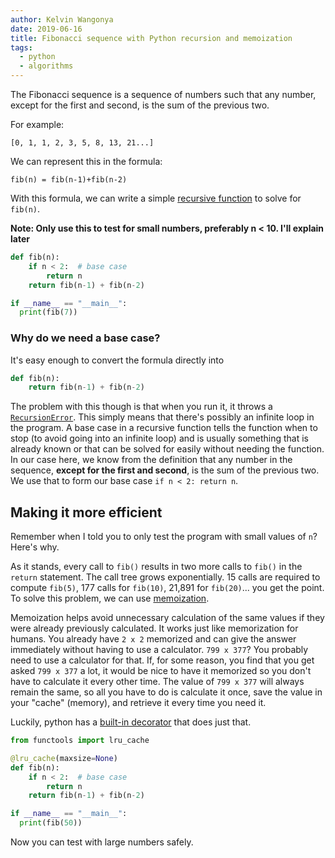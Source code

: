 ```yaml
---
author: Kelvin Wangonya
date: 2019-06-16
title: Fibonacci sequence with Python recursion and memoization
tags:
  - python
  - algorithms
---
```


The Fibonacci sequence is a sequence of numbers such that any number,
except for the first and second, is the sum of the previous two.

For example:

```example
[0, 1, 1, 2, 3, 5, 8, 13, 21...]
```

We can represent this in the formula:

```example
fib(n) = fib(n-1)+fib(n-2)
```

With this formula, we can write a simple [recursive
function](http://pages.cs.wisc.edu/~calvin/cs110/RECURSION.html) to
solve for `fib(n)`.

**Note: Only use this to test for small numbers, preferably n \< 10.
I'll explain later**

```python
def fib(n):
    if n < 2:  # base case
        return n
    return fib(n-1) + fib(n-2)

if __name__ == "__main__":
  print(fib(7))
```

### Why do we need a base case?

It's easy enough to convert the formula directly into

```python
def fib(n):
    return fib(n-1) + fib(n-2)
```

The problem with this though is that when you run it, it throws a
[`RecursionError`](https://docs.python.org/3/library/exceptions.html#RecursionError).
This simply means that there's possibly an infinite loop in the
program. A base case in a recursive function tells the function when to
stop (to avoid going into an infinite loop) and is usually something
that is already known or that can be solved for easily without needing
the function. In our case here, we know from the definition that any
number in the sequence, **except for the first and second**, is the sum
of the previous two. We use that to form our base case
`if n < 2: return n`.

## Making it more efficient

Remember when I told you to only test the program with small values of
`n`? Here's why.

As it stands, every call to `fib()` results in two more calls
to `fib()` in the `return` statement. The call
tree grows exponentially. 15 calls are required to compute
`fib(5)`, 177 calls for `fib(10)`, 21,891 for
`fib(20)`... you get the point. To solve this problem, we can
use
[memoization](https://sites.radford.edu/~nokie/classes/360/dp-memoized.html).

Memoization helps avoid unnecessary calculation of the same values if
they were already previously calculated. It works just like memorization
for humans. You already have `2 x 2` memorized and can give
the answer immediately without having to use a calculator.
`799 x 377`? You probably need to use a calculator for that.
If, for some reason, you find that you get asked `799 x 377`
a lot, it would be nice to have it memorized so you don't have to
calculate it every other time. The value of `799 x 377` will
always remain the same, so all you have to do is calculate it once, save
the value in your \"cache\" (memory), and retrieve it every time you
need it.

Luckily, python has a [built-in
decorator](https://docs.python.org/3/library/functools.html#functools.lru_cache)
that does just that.

```python
from functools import lru_cache

@lru_cache(maxsize=None)
def fib(n):
    if n < 2:  # base case
        return n
    return fib(n-1) + fib(n-2)

if __name__ == "__main__":
  print(fib(50))
```

Now you can test with large numbers safely.
